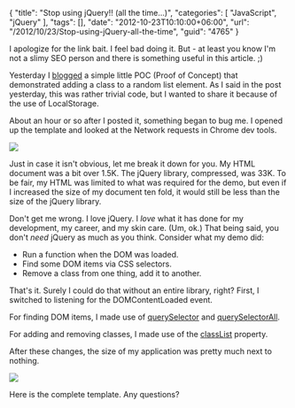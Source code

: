 {
	"title": "Stop using jQuery!! (all the time...)",
	"categories": [
		"JavaScript",
		"jQuery"
	],
	"tags": [],
	"date": "2012-10-23T10:10:00+06:00",
	"url": "/2012/10/23/Stop-using-jQuery-all-the-time",
	"guid": "4765"
}

I apologize for the link bait. I feel bad doing it. But - at least you know I'm not a slimy SEO person and there is something useful in this article. ;)

Yesterday I <a href="http://www.raymondcamden.com/index.cfm/2012/10/22/Simple-POC--Dynamically-select-an-element-from-a-list-and-skip-the-last-chosen">blogged</a> a simple little POC (Proof of Concept) that demonstrated adding a class to a random list element. As I said in the post yesterday, this was rather trivial code, but I wanted to share it because of the use of LocalStorage.

About an hour or so after I posted it, something began to bug me. I opened up the template and looked at the Network requests in Chrome dev tools.
<!--more-->
<img src="http://www.raymondcamden.com/images/ScreenClip144.png" />

Just in case it isn't obvious, let me break it down for you. My HTML document was a bit over 1.5K. The jQuery library, compressed, was 33K. To be fair, my HTML was limited to what was required for the demo, but even if I increased the size of my document ten fold, it would still be less than the size of the jQuery library.

Don't get me wrong. I love jQuery. I <i>love</i> what it has done for my development, my career, and my skin care. (Um, ok.) That being said, you don't <i>need</i> jQuery as much as you think. Consider what my demo did:

<ul>
<li>Run a function when the DOM was loaded.
<li>Find some DOM items via CSS selectors.
<li>Remove a class from one thing, add it to another.
</ul>

That's it. Surely I could do that without an entire library, right? First, I switched to listening for the DOMContentLoaded event.

<script src="https://gist.github.com/3938884.js?file=gistfile1.js"></script>

For finding DOM items, I made use of <a href="https://developer.mozilla.org/en-US/docs/DOM/Document.querySelector">querySelector</a> and <a href="https://developer.mozilla.org/en-US/docs/DOM/Document.querySelectorAll">querySelectorAll</a>. 

<script src="https://gist.github.com/3938897.js?file=gistfile1.js"></script>

For adding and removing classes, I made use of the <a href="https://developer.mozilla.org/en-US/docs/DOM/element.classList">classList</a> property.

<script src="https://gist.github.com/3938904.js?file=gistfile1.js"></script>

After these changes, the size of my application was pretty much next to nothing.

<img src="http://www.raymondcamden.com/images/ScreenClip145.png" />

Here is the complete template. Any questions?

<script src="https://gist.github.com/3938913.js?file=gistfile1.html"></script>